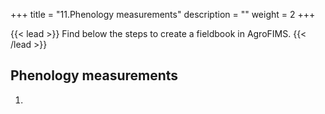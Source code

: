 +++
title = "11.Phenology measurements"
description = ""
weight = 2
+++

{{< lead >}}
Find below the steps to create a fieldbook in AgroFIMS.
{{< /lead >}}

## Phenology measurements

1.

